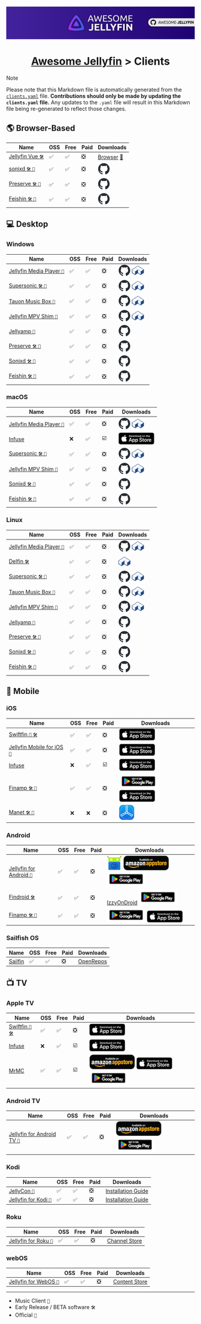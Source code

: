 
<!--
⚠️ WARNING: DO NOT EDIT THIS FILE ⚠️

This Markdown file is auto-generated from the `assets/clients/clients.yaml` file.
Any manual changes made to this file will be overwritten the next time it is generated.
To make changes, please edit the `assets/clients/clients.yaml` file and regenerate this Markdown file.
-->

<p align="center">
<img src="assets/banner.png" />
<h1 align="center"><a href="https://github.com/awesome-jellyfin/awesome-jellyfin">Awesome Jellyfin</a> > Clients</h1>
</p>

> [!NOTE]
> Please note that this Markdown file is automatically generated from the [`clients.yaml`](./assets/clients/clients.yaml) file.
> **Contributions should only be made by updating the `clients.yaml` file.**
> Any updates to the `.yaml` file will result in this Markdown file being re-generated to reflect those changes.

## 🌎 Browser-Based

| Name | OSS | Free | Paid | Downloads |
| ---- | --- | ---- | ---- | --------- |
| [Jellyfin Vue ` 🛠️ `](https://github.com/jellyfin/jellyfin-vue) | ✅ | ✅ | ❎ | [Browser](https://jf-vue.pages.dev/) [🐳](https://github.com/jellyfin/jellyfin-vue/pkgs/container/jellyfin-vue) |
| [sonixd ` 🛠️ ` ` 🎵 `](https://github.com/jeffvli/sonixd) | ✅ | ✅ | ❎ | <a href="https://github.com/jeffvli/sonixd/releases"><picture><source media="(prefers-color-scheme: dark)" srcset="assets/clients/icons/github-mark.png"><source media="(prefers-color-scheme: light)" srcset="assets/clients/icons/github-mark-white.png"><img src="assets/clients/icons/github-mark.png"></picture></a> |
| [Preserve ` 🛠️ ` ` 🎵 `](https://gitlab.com/preserve/preserve) | ✅ | ✅ | ❎ | <a href="https://gitlab.com/preserve/preserve"><picture><source media="(prefers-color-scheme: dark)" srcset="assets/clients/icons/github-mark.png"><source media="(prefers-color-scheme: light)" srcset="assets/clients/icons/github-mark-white.png"><img src="assets/clients/icons/github-mark.png"></picture></a> |
| [Feishin ` 🛠️ ` ` 🎵 `](https://github.com/jeffvli/feishin) | ✅ | ✅ | ❎ | <a href="https://github.com/jeffvli/feishin"><picture><source media="(prefers-color-scheme: dark)" srcset="assets/clients/icons/github-mark.png"><source media="(prefers-color-scheme: light)" srcset="assets/clients/icons/github-mark-white.png"><img src="assets/clients/icons/github-mark.png"></picture></a> |

## 💻 Desktop

### Windows

| Name | OSS | Free | Paid | Downloads |
| ---- | --- | ---- | ---- | --------- |
| [Jellyfin Media Player ` 🔹 `](https://github.com/jellyfin/jellyfin-media-player) | ✅ | ✅ | ❎ | <a href="https://github.com/jellyfin/jellyfin-media-player/releases"><picture><source media="(prefers-color-scheme: dark)" srcset="assets/clients/icons/github-mark.png"><source media="(prefers-color-scheme: light)" srcset="assets/clients/icons/github-mark-white.png"><img src="assets/clients/icons/github-mark.png"></picture></a> <a href="https://flathub.org/apps/details/com.github.iwalton3.jellyfin-media-player"><picture><source media="(prefers-color-scheme: dark)" srcset="assets/clients/icons/flathub.png"><source media="(prefers-color-scheme: light)" srcset="assets/clients/icons/flathub.png"><img src="assets/clients/icons/flathub.png"></picture></a> |
| [Supersonic ` 🛠️ ` ` 🎵 `](https://github.com/dweymouth/supersonic) | ✅ | ✅ | ❎ | <a href="https://github.com/dweymouth/supersonic"><picture><source media="(prefers-color-scheme: dark)" srcset="assets/clients/icons/github-mark.png"><source media="(prefers-color-scheme: light)" srcset="assets/clients/icons/github-mark-white.png"><img src="assets/clients/icons/github-mark.png"></picture></a> <a href="https://flathub.org/apps/io.github.dweymouth.supersonic"><picture><source media="(prefers-color-scheme: dark)" srcset="assets/clients/icons/flathub.png"><source media="(prefers-color-scheme: light)" srcset="assets/clients/icons/flathub.png"><img src="assets/clients/icons/flathub.png"></picture></a> |
| [Tauon Music Box ` 🎵 `](https://github.com/Taiko2k/TauonMusicBox) | ✅ | ✅ | ❎ | <a href="https://github.com/Taiko2k/TauonMusicBox"><picture><source media="(prefers-color-scheme: dark)" srcset="assets/clients/icons/github-mark.png"><source media="(prefers-color-scheme: light)" srcset="assets/clients/icons/github-mark-white.png"><img src="assets/clients/icons/github-mark.png"></picture></a> <a href="https://flathub.org/apps/com.github.taiko2k.tauonmb"><picture><source media="(prefers-color-scheme: dark)" srcset="assets/clients/icons/flathub.png"><source media="(prefers-color-scheme: light)" srcset="assets/clients/icons/flathub.png"><img src="assets/clients/icons/flathub.png"></picture></a> |
| [Jellyfin MPV Shim ` 🔹 `](https://github.com/jellyfin/jellyfin-mpv-shim) | ✅ | ✅ | ❎ | <a href="https://github.com/jellyfin/jellyfin-mpv-shim"><picture><source media="(prefers-color-scheme: dark)" srcset="assets/clients/icons/github-mark.png"><source media="(prefers-color-scheme: light)" srcset="assets/clients/icons/github-mark-white.png"><img src="assets/clients/icons/github-mark.png"></picture></a> <a href="https://flathub.org/apps/com.github.iwalton3.jellyfin-mpv-shim"><picture><source media="(prefers-color-scheme: dark)" srcset="assets/clients/icons/flathub.png"><source media="(prefers-color-scheme: light)" srcset="assets/clients/icons/flathub.png"><img src="assets/clients/icons/flathub.png"></picture></a> |
| [Jellyamp ` 🎵 `](https://github.com/m0ngr31/jellyamp) | ✅ | ✅ | ❎ | <a href="https://github.com/m0ngr31/jellyamp"><picture><source media="(prefers-color-scheme: dark)" srcset="assets/clients/icons/github-mark.png"><source media="(prefers-color-scheme: light)" srcset="assets/clients/icons/github-mark-white.png"><img src="assets/clients/icons/github-mark.png"></picture></a> |
| [Preserve ` 🛠️ ` ` 🎵 `](https://gitlab.com/preserve/preserve) | ✅ | ✅ | ❎ | <a href="https://gitlab.com/preserve/preserve"><picture><source media="(prefers-color-scheme: dark)" srcset="assets/clients/icons/github-mark.png"><source media="(prefers-color-scheme: light)" srcset="assets/clients/icons/github-mark-white.png"><img src="assets/clients/icons/github-mark.png"></picture></a> |
| [Sonixd ` 🛠️ ` ` 🎵 `](https://github.com/jeffvli/sonixd) | ✅ | ✅ | ❎ | <a href="https://github.com/jeffvli/sonixd"><picture><source media="(prefers-color-scheme: dark)" srcset="assets/clients/icons/github-mark.png"><source media="(prefers-color-scheme: light)" srcset="assets/clients/icons/github-mark-white.png"><img src="assets/clients/icons/github-mark.png"></picture></a> |
| [Feishin ` 🛠️ ` ` 🎵 `](https://github.com/jeffvli/feishin) | ✅ | ✅ | ❎ | <a href="https://github.com/jeffvli/feishin"><picture><source media="(prefers-color-scheme: dark)" srcset="assets/clients/icons/github-mark.png"><source media="(prefers-color-scheme: light)" srcset="assets/clients/icons/github-mark-white.png"><img src="assets/clients/icons/github-mark.png"></picture></a> |

### macOS

| Name | OSS | Free | Paid | Downloads |
| ---- | --- | ---- | ---- | --------- |
| [Jellyfin Media Player ` 🔹 `](https://github.com/jellyfin/jellyfin-media-player) | ✅ | ✅ | ❎ | <a href="https://github.com/jellyfin/jellyfin-media-player/releases"><picture><source media="(prefers-color-scheme: dark)" srcset="assets/clients/icons/github-mark.png"><source media="(prefers-color-scheme: light)" srcset="assets/clients/icons/github-mark-white.png"><img src="assets/clients/icons/github-mark.png"></picture></a> <a href="https://flathub.org/apps/details/com.github.iwalton3.jellyfin-media-player"><picture><source media="(prefers-color-scheme: dark)" srcset="assets/clients/icons/flathub.png"><source media="(prefers-color-scheme: light)" srcset="assets/clients/icons/flathub.png"><img src="assets/clients/icons/flathub.png"></picture></a> |
| [Infuse](https://firecore.com/infuse) | ❌ | ✅ | ☑️ | <a href="https://apps.apple.com/app/id1136220934?mt=8"><picture><source media="(prefers-color-scheme: dark)" srcset="assets/clients/icons/appstore-dark.png"><source media="(prefers-color-scheme: light)" srcset="assets/clients/icons/appstore-light.png"><img src="assets/clients/icons/appstore-dark.png"></picture></a> |
| [Supersonic ` 🛠️ ` ` 🎵 `](https://github.com/dweymouth/supersonic) | ✅ | ✅ | ❎ | <a href="https://github.com/dweymouth/supersonic"><picture><source media="(prefers-color-scheme: dark)" srcset="assets/clients/icons/github-mark.png"><source media="(prefers-color-scheme: light)" srcset="assets/clients/icons/github-mark-white.png"><img src="assets/clients/icons/github-mark.png"></picture></a> <a href="https://flathub.org/apps/io.github.dweymouth.supersonic"><picture><source media="(prefers-color-scheme: dark)" srcset="assets/clients/icons/flathub.png"><source media="(prefers-color-scheme: light)" srcset="assets/clients/icons/flathub.png"><img src="assets/clients/icons/flathub.png"></picture></a> |
| [Jellyfin MPV Shim ` 🔹 `](https://github.com/jellyfin/jellyfin-mpv-shim) | ✅ | ✅ | ❎ | <a href="https://github.com/jellyfin/jellyfin-mpv-shim"><picture><source media="(prefers-color-scheme: dark)" srcset="assets/clients/icons/github-mark.png"><source media="(prefers-color-scheme: light)" srcset="assets/clients/icons/github-mark-white.png"><img src="assets/clients/icons/github-mark.png"></picture></a> <a href="https://flathub.org/apps/com.github.iwalton3.jellyfin-mpv-shim"><picture><source media="(prefers-color-scheme: dark)" srcset="assets/clients/icons/flathub.png"><source media="(prefers-color-scheme: light)" srcset="assets/clients/icons/flathub.png"><img src="assets/clients/icons/flathub.png"></picture></a> |
| [Sonixd ` 🛠️ ` ` 🎵 `](https://github.com/jeffvli/sonixd) | ✅ | ✅ | ❎ | <a href="https://github.com/jeffvli/sonixd"><picture><source media="(prefers-color-scheme: dark)" srcset="assets/clients/icons/github-mark.png"><source media="(prefers-color-scheme: light)" srcset="assets/clients/icons/github-mark-white.png"><img src="assets/clients/icons/github-mark.png"></picture></a> |
| [Feishin ` 🛠️ ` ` 🎵 `](https://github.com/jeffvli/feishin) | ✅ | ✅ | ❎ | <a href="https://github.com/jeffvli/feishin"><picture><source media="(prefers-color-scheme: dark)" srcset="assets/clients/icons/github-mark.png"><source media="(prefers-color-scheme: light)" srcset="assets/clients/icons/github-mark-white.png"><img src="assets/clients/icons/github-mark.png"></picture></a> |

### Linux

| Name | OSS | Free | Paid | Downloads |
| ---- | --- | ---- | ---- | --------- |
| [Jellyfin Media Player ` 🔹 `](https://github.com/jellyfin/jellyfin-media-player) | ✅ | ✅ | ❎ | <a href="https://github.com/jellyfin/jellyfin-media-player/releases"><picture><source media="(prefers-color-scheme: dark)" srcset="assets/clients/icons/github-mark.png"><source media="(prefers-color-scheme: light)" srcset="assets/clients/icons/github-mark-white.png"><img src="assets/clients/icons/github-mark.png"></picture></a> <a href="https://flathub.org/apps/details/com.github.iwalton3.jellyfin-media-player"><picture><source media="(prefers-color-scheme: dark)" srcset="assets/clients/icons/flathub.png"><source media="(prefers-color-scheme: light)" srcset="assets/clients/icons/flathub.png"><img src="assets/clients/icons/flathub.png"></picture></a> |
| [Delfin ` 🛠️ `](https://codeberg.org/avery42/delfin) | ✅ | ✅ | ❎ | <a href="https://flathub.org/apps/cafe.avery.Delfin"><picture><source media="(prefers-color-scheme: dark)" srcset="assets/clients/icons/flathub.png"><source media="(prefers-color-scheme: light)" srcset="assets/clients/icons/flathub.png"><img src="assets/clients/icons/flathub.png"></picture></a> |
| [Supersonic ` 🛠️ ` ` 🎵 `](https://github.com/dweymouth/supersonic) | ✅ | ✅ | ❎ | <a href="https://github.com/dweymouth/supersonic"><picture><source media="(prefers-color-scheme: dark)" srcset="assets/clients/icons/github-mark.png"><source media="(prefers-color-scheme: light)" srcset="assets/clients/icons/github-mark-white.png"><img src="assets/clients/icons/github-mark.png"></picture></a> <a href="https://flathub.org/apps/io.github.dweymouth.supersonic"><picture><source media="(prefers-color-scheme: dark)" srcset="assets/clients/icons/flathub.png"><source media="(prefers-color-scheme: light)" srcset="assets/clients/icons/flathub.png"><img src="assets/clients/icons/flathub.png"></picture></a> |
| [Tauon Music Box ` 🎵 `](https://github.com/Taiko2k/TauonMusicBox) | ✅ | ✅ | ❎ | <a href="https://github.com/Taiko2k/TauonMusicBox"><picture><source media="(prefers-color-scheme: dark)" srcset="assets/clients/icons/github-mark.png"><source media="(prefers-color-scheme: light)" srcset="assets/clients/icons/github-mark-white.png"><img src="assets/clients/icons/github-mark.png"></picture></a> <a href="https://flathub.org/apps/com.github.taiko2k.tauonmb"><picture><source media="(prefers-color-scheme: dark)" srcset="assets/clients/icons/flathub.png"><source media="(prefers-color-scheme: light)" srcset="assets/clients/icons/flathub.png"><img src="assets/clients/icons/flathub.png"></picture></a> |
| [Jellyfin MPV Shim ` 🔹 `](https://github.com/jellyfin/jellyfin-mpv-shim) | ✅ | ✅ | ❎ | <a href="https://github.com/jellyfin/jellyfin-mpv-shim"><picture><source media="(prefers-color-scheme: dark)" srcset="assets/clients/icons/github-mark.png"><source media="(prefers-color-scheme: light)" srcset="assets/clients/icons/github-mark-white.png"><img src="assets/clients/icons/github-mark.png"></picture></a> <a href="https://flathub.org/apps/com.github.iwalton3.jellyfin-mpv-shim"><picture><source media="(prefers-color-scheme: dark)" srcset="assets/clients/icons/flathub.png"><source media="(prefers-color-scheme: light)" srcset="assets/clients/icons/flathub.png"><img src="assets/clients/icons/flathub.png"></picture></a> |
| [Jellyamp ` 🎵 `](https://github.com/m0ngr31/jellyamp) | ✅ | ✅ | ❎ | <a href="https://github.com/m0ngr31/jellyamp"><picture><source media="(prefers-color-scheme: dark)" srcset="assets/clients/icons/github-mark.png"><source media="(prefers-color-scheme: light)" srcset="assets/clients/icons/github-mark-white.png"><img src="assets/clients/icons/github-mark.png"></picture></a> |
| [Preserve ` 🛠️ ` ` 🎵 `](https://gitlab.com/preserve/preserve) | ✅ | ✅ | ❎ | <a href="https://gitlab.com/preserve/preserve"><picture><source media="(prefers-color-scheme: dark)" srcset="assets/clients/icons/github-mark.png"><source media="(prefers-color-scheme: light)" srcset="assets/clients/icons/github-mark-white.png"><img src="assets/clients/icons/github-mark.png"></picture></a> |
| [Sonixd ` 🛠️ ` ` 🎵 `](https://github.com/jeffvli/sonixd) | ✅ | ✅ | ❎ | <a href="https://github.com/jeffvli/sonixd"><picture><source media="(prefers-color-scheme: dark)" srcset="assets/clients/icons/github-mark.png"><source media="(prefers-color-scheme: light)" srcset="assets/clients/icons/github-mark-white.png"><img src="assets/clients/icons/github-mark.png"></picture></a> |
| [Feishin ` 🛠️ ` ` 🎵 `](https://github.com/jeffvli/feishin) | ✅ | ✅ | ❎ | <a href="https://github.com/jeffvli/feishin"><picture><source media="(prefers-color-scheme: dark)" srcset="assets/clients/icons/github-mark.png"><source media="(prefers-color-scheme: light)" srcset="assets/clients/icons/github-mark-white.png"><img src="assets/clients/icons/github-mark.png"></picture></a> |

## 📱 Mobile

### iOS

| Name | OSS | Free | Paid | Downloads |
| ---- | --- | ---- | ---- | --------- |
| [Swiftfin ` 🔹 ` ` 🛠️ `](https://github.com/jellyfin/swiftfin) | ✅ | ✅ | ❎ | <a href="https://apps.apple.com/ca/app/swiftfin/id1604098728"><picture><source media="(prefers-color-scheme: dark)" srcset="assets/clients/icons/appstore-dark.png"><source media="(prefers-color-scheme: light)" srcset="assets/clients/icons/appstore-light.png"><img src="assets/clients/icons/appstore-dark.png"></picture></a> |
| [Jellyfin Mobile for iOS ` 🔹 `](https://github.com/jellyfin/jellyfin-expo) | ✅ | ✅ | ❎ | <a href="https://apps.apple.com/us/app/jellyfin-mobile/id1480192618?mt=8"><picture><source media="(prefers-color-scheme: dark)" srcset="assets/clients/icons/appstore-dark.png"><source media="(prefers-color-scheme: light)" srcset="assets/clients/icons/appstore-light.png"><img src="assets/clients/icons/appstore-dark.png"></picture></a> |
| [Infuse](https://firecore.com/infuse) | ❌ | ✅ | ☑️ | <a href="https://apps.apple.com/app/id1136220934?mt=8"><picture><source media="(prefers-color-scheme: dark)" srcset="assets/clients/icons/appstore-dark.png"><source media="(prefers-color-scheme: light)" srcset="assets/clients/icons/appstore-light.png"><img src="assets/clients/icons/appstore-dark.png"></picture></a> |
| [Finamp ` 🛠️ ` ` 🎵 `](https://github.com/jmshrv/finamp) | ✅ | ✅ | ❎ | [![img](assets/clients/icons/google-play-badge.png)](https://play.google.com/store/apps/details?id=com.unicornsonlsd.finamp) <a href="https://apps.apple.com/us/app/finamp/id1574922594"><picture><source media="(prefers-color-scheme: dark)" srcset="assets/clients/icons/appstore-dark.png"><source media="(prefers-color-scheme: light)" srcset="assets/clients/icons/appstore-light.png"><img src="assets/clients/icons/appstore-dark.png"></picture></a> |
| [Manet ` 🛠️ ` ` 🎵 `](https://tilo.dev/manet/) | ❌ | ❌ | ❎ | [![img](assets/clients/icons/testflight.png)](https://tilo.dev/manet/) |

### Android

| Name | OSS | Free | Paid | Downloads |
| ---- | --- | ---- | ---- | --------- |
| [Jellyfin for Android ` 🔹 `](https://github.com/jellyfin/jellyfin-android) | ✅ | ✅ | ❎ | [![img](assets/clients/icons/f-droid.png)](https://f-droid.org/en/packages/org.jellyfin.mobile/) [![img](assets/clients/icons/amazon.png)](https://www.amazon.com/gp/aw/d/B081RFTTQ9) [![img](assets/clients/icons/google-play-badge.png)](https://play.google.com/store/apps/details?id=org.jellyfin.mobile) |
| [Findroid ` 🛠️ `](https://github.com/jarnedemeulemeester/findroid) | ✅ | ✅ | ❎ | [IzzyOnDroid](https://apt.izzysoft.de/fdroid/index/apk/dev.jdtech.jellyfin) [![img](assets/clients/icons/google-play-badge.png)](https://play.google.com/store/apps/details?id=dev.jdtech.jellyfin) |
| [Finamp ` 🛠️ ` ` 🎵 `](https://github.com/jmshrv/finamp) | ✅ | ✅ | ❎ | [![img](assets/clients/icons/google-play-badge.png)](https://play.google.com/store/apps/details?id=com.unicornsonlsd.finamp) <a href="https://apps.apple.com/us/app/finamp/id1574922594"><picture><source media="(prefers-color-scheme: dark)" srcset="assets/clients/icons/appstore-dark.png"><source media="(prefers-color-scheme: light)" srcset="assets/clients/icons/appstore-light.png"><img src="assets/clients/icons/appstore-dark.png"></picture></a> |

### Sailfish OS

| Name | OSS | Free | Paid | Downloads |
| ---- | --- | ---- | ---- | --------- |
| [Sailfin](https://github.com/heartfin/harbour-sailfin) | ✅ | ✅ | ❎ | [OpenRepos](https://openrepos.net/content/ahappyhuman/sailfin) |

## 📺 TV

### Apple TV

| Name | OSS | Free | Paid | Downloads |
| ---- | --- | ---- | ---- | --------- |
| [Swiftfin ` 🔹 ` ` 🛠️ `](https://github.com/jellyfin/swiftfin) | ✅ | ✅ | ❎ | <a href="https://apps.apple.com/ca/app/swiftfin/id1604098728"><picture><source media="(prefers-color-scheme: dark)" srcset="assets/clients/icons/appstore-dark.png"><source media="(prefers-color-scheme: light)" srcset="assets/clients/icons/appstore-light.png"><img src="assets/clients/icons/appstore-dark.png"></picture></a> |
| [Infuse](https://firecore.com/infuse) | ❌ | ✅ | ☑️ | <a href="https://apps.apple.com/app/id1136220934?mt=8"><picture><source media="(prefers-color-scheme: dark)" srcset="assets/clients/icons/appstore-dark.png"><source media="(prefers-color-scheme: light)" srcset="assets/clients/icons/appstore-light.png"><img src="assets/clients/icons/appstore-dark.png"></picture></a> |
| [MrMC](https://github.com/MrMC/mrmc) | ✅ | ✅ | ☑️ | [![img](assets/clients/icons/amazon.png)](https://www.amazon.com/gp/product/B01ENT3I1Q/ref=mas_pm_mrmc) <a href="https://apps.apple.com/us/app/mrmc/id1059536415"><picture><source media="(prefers-color-scheme: dark)" srcset="assets/clients/icons/appstore-dark.png"><source media="(prefers-color-scheme: light)" srcset="assets/clients/icons/appstore-light.png"><img src="assets/clients/icons/appstore-dark.png"></picture></a> [![img](assets/clients/icons/google-play-badge.png)](https://play.google.com/store/apps/details?id=tv.mrmc.mrmc) |

### Android TV

| Name | OSS | Free | Paid | Downloads |
| ---- | --- | ---- | ---- | --------- |
| [Jellyfin for Android TV ` 🔹 `](https://github.com/jellyfin/jellyfin-androidtv) | ✅ | ✅ | ❎ | [![img](assets/clients/icons/amazon.png)](https://www.amazon.com/gp/aw/d/B07TX7Z725) [![img](assets/clients/icons/google-play-badge.png)](https://play.google.com/store/apps/details?id=org.jellyfin.androidtv) |

### Kodi

| Name | OSS | Free | Paid | Downloads |
| ---- | --- | ---- | ---- | --------- |
| [JellyCon ` 🔹 `](https://github.com/jellyfin/jellycon) | ✅ | ✅ | ❎ | [Installation Guide](https://github.com/jellyfin/jellycon#installation) |
| [Jellyfin for Kodi ` 🔹 `](https://github.com/jellyfin/jellyfin-kodi) | ✅ | ✅ | ❎ | [Installation Guide](https://jellyfin.org/docs/general/clients/kodi) |

### Roku

| Name | OSS | Free | Paid | Downloads |
| ---- | --- | ---- | ---- | --------- |
| [Jellyfin for Roku ` 🔹 `](https://github.com/jellyfin/jellyfin-roku) | ✅ | ✅ | ❎ | [Channel Store](https://channelstore.roku.com/details/592369/jellyfin) |

### webOS

| Name | OSS | Free | Paid | Downloads |
| ---- | --- | ---- | ---- | --------- |
| [Jellyfin for WebOS ` 🔹 `](https://github.com/jellyfin/jellyfin-webos) | ✅ | ✅ | ❎ | [Content Store](https://us.lgappstv.com/main/tvapp/detail?appId=1030579) |


---

* Music Client ` 🎵 `
* Early Release / BETA software ` 🛠️ `
* Official ` 🔹 `
